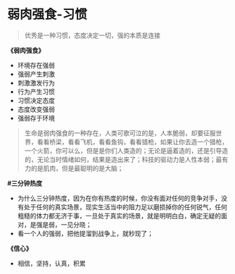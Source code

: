 # 弱肉强食-习惯



> 优秀是一种习惯，态度决定一切，强的本质是连接

**《弱肉强食》**

* 环境存在强弱
* 强弱产生刺激
* 刺激激发行为
* 行为产生习惯
* 习惯决定态度
* 态度改变强弱
* 强弱存于环境

> 生命是弱肉强食的一种存在，人类可歌可泣的是，人本脆弱，却要征服世界，看看桥梁，看看飞机，看看鱼钩，看看猎枪，如果让你去造一个猎枪，一个火箭，你可以么，但是是你们人类造的；无论是逼着造的，还是引导造的，无论当时情绪如何，结果是造出来了；科技的驱动力是人性本弱；最有力的是肌肉，但是最聪明的是大脑；

**\#三分钟热度**

* 为什么三分钟热度，因为在你有热度的时候，你没有面对任何的竞争对手，没有处于任何的真实场景，现实生活当中的阻力足以磨损掉你的任何锐气，任何粗糙的体力都无济于事，一旦处于真实的场景，就是明明白白，确定无疑的面对，是强是弱，一见分晓；
* 看一个人的强弱，把他提溜到战争上，就秒现了；

**《信心》**

* 相信，坚持，认真，积累

